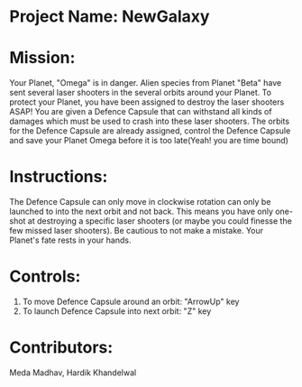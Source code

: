 # Project Name: NewGalaxy

# Mission:
Your Planet, "Omega" is in danger. Alien species from Planet "Beta" have sent several laser shooters in the several orbits around your Planet.
To protect your Planet, you have been assigned to destroy the laser shooters ASAP! You are given a Defence Capsule that can withstand all kinds of damages which must be used to crash into these laser shooters. The orbits for the Defence Capsule are already assigned, control the Defence Capsule and save your Planet Omega before it is too late(Yeah! you are time bound)

# Instructions:
The Defence Capsule can only move in clockwise rotation can only be launched to into the next orbit and not back. This means you have only one-shot at destroying a specific laser shooters (or maybe you could finesse the few missed laser shooters). Be cautious to not make a mistake. Your Planet's fate rests in your hands.

# Controls:
1) To move Defence Capsule around an orbit: "ArrowUp" key
2) To launch Defence Capsule into next orbit: "Z" key

# Contributors:
Meda Madhav,
Hardik Khandelwal
